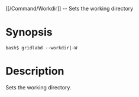 [[/Command/Workdir]] -- Sets the working directory

# Synopsis

~~~
bash$ gridlabd --workdir|-W                                            
~~~

# Description

Sets the working directory.

